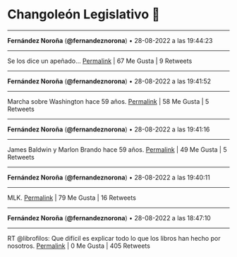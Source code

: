 # Changoleón Legislativo 🙈
*****
**Fernández Noroña** (**@fernandeznorona**) • 28-08-2022 a las 19:44:23
*****
Se los dice un apeñado…
[Permalink](https://twitter.com/fernandeznorona/status/1564096601139838979) | 67 Me Gusta | 9 Retweets
*****
**Fernández Noroña** (**@fernandeznorona**) • 28-08-2022 a las 19:41:52
*****
Marcha sobre Washington hace 59 años.
[Permalink](https://twitter.com/fernandeznorona/status/1564095965925081088) | 58 Me Gusta | 5 Retweets
*****
**Fernández Noroña** (**@fernandeznorona**) • 28-08-2022 a las 19:41:16
*****
James Baldwin y Marlon Brando hace 59 años.
[Permalink](https://twitter.com/fernandeznorona/status/1564095816771538946) | 49 Me Gusta | 5 Retweets
*****
**Fernández Noroña** (**@fernandeznorona**) • 28-08-2022 a las 19:40:11
*****
MLK.
[Permalink](https://twitter.com/fernandeznorona/status/1564095540891209729) | 79 Me Gusta | 16 Retweets
*****
**Fernández Noroña** (**@fernandeznorona**) • 28-08-2022 a las 18:47:10
*****
RT @librofilos: Que difícil es explicar todo lo que los libros han hecho por nosotros.
[Permalink](https://twitter.com/fernandeznorona/status/1564082198482927618) | 0 Me Gusta | 405 Retweets